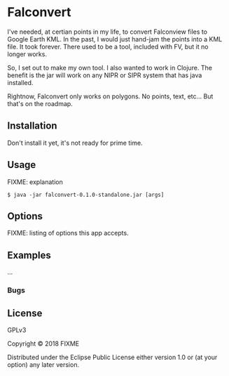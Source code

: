 # Falconvert

I've needed, at certian points in my life, to convert Falconview files to Google Earth KML. In the past, I would just hand-jam the points into a KML file. It took forever. There used to be a tool, included with FV, but it no longer works. 

So, I set out to make my own tool. I also wanted to work in Clojure. The benefit is the jar will work on any NIPR or SIPR system that has java installed. 

Rightnow, Falconvert only works on polygons. No points, text, etc... But that's on the roadmap.

## Installation

Don't install it yet, it's not ready for prime time.

## Usage

FIXME: explanation

    $ java -jar falconvert-0.1.0-standalone.jar [args]

## Options

FIXME: listing of options this app accepts.

## Examples

...

### Bugs



## License
GPLv3

Copyright © 2018 FIXME

Distributed under the Eclipse Public License either version 1.0 or (at
your option) any later version.
